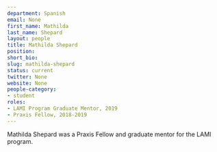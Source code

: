 ```yaml
---
department: Spanish
email: None
first_name: Mathilda
last_name: Shepard
layout: people
title: Mathilda Shepard
position:
short_bio:
slug: mathilda-shepard
status: current
twitter: None
website: None
people-category:
- student
roles:  
- LAMI Program Graduate Mentor, 2019  
- Praxis Fellow, 2018-2019
---
```

Mathilda Shepard was a Praxis Fellow and graduate mentor for the LAMI program.
